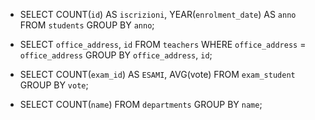 <!-- Query con Group by -->
<!-- Contare quanti iscritti ci sono stati ogni anno -->

- SELECT COUNT(`id`) AS `iscrizioni`, YEAR(`enrolment_date`) AS `anno` FROM `students` GROUP BY `anno`;
<!-- Contare gli insegnanti che hanno l'ufficio nello stesso edificio -->

- SELECT `office_address`, `id` FROM `teachers` WHERE `office_address` = `office_address` GROUP BY `office_address`, `id`;

<!-- Calcolare la media dei voti di ogni appello d'esame -->

- SELECT COUNT(`exam_id`) AS `ESAMI`, AVG(vote) FROM `exam_student` GROUP BY `vote`;

<!-- Contare quanti corsi di laurea ci sono per ogni dipartimento -->

- SELECT COUNT(`name`) FROM `departments` GROUP BY `name`;

<!-- Query con Join
Selezionare tutti gli studenti iscritti al Corso di Laurea in Economia
Selezionare tutti i Corsi di Laurea del Dipartimento di Neuroscienze
Selezionare tutti i corsi in cui insegna Fulvio Amato (id=44)
Selezionare tutti gli studenti con i dati relativi al corso di laurea a cui sono iscritti e il relativo dipartimento, in ordine alfabetico per cognome e nome
Selezionare tutti i corsi di laurea con i relativi corsi e insegnanti
Selezionare tutti i docenti che insegnano nel Dipartimento di Matematica (54)
BONUS: Selezionare per ogni studente quanti tentativi d’esame ha sostenuto per superare ciascuno dei suoi esami -->
